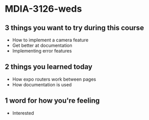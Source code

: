 # MDIA-3126-weds

## 3 things you want to try during this course
- How to implement a camera feature 
- Get better at documentation
- Implementing error features

## 2 things you learned today
- How expo routers work between pages
- How documentation is used

## 1 word for how you're feeling
- Interested